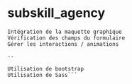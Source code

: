 # subskill_agency

``` A faire
Intégration de la maquette graphique
Vérification des champs du formulaire
Gérer les interactions / animations

-- 

Utilisation de bootstrap
Utilisation de Sass```
